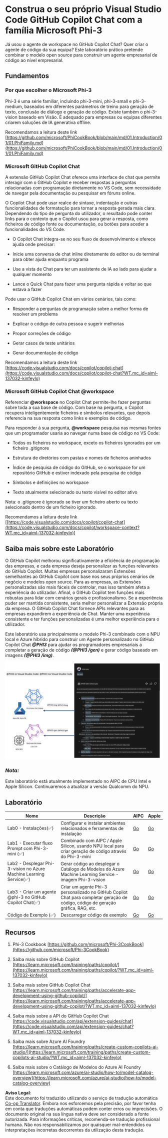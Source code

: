 <!--
CO_OP_TRANSLATOR_METADATA:
{
  "original_hash": "00b7a699de8ac405fa821f4c0f7fc0ab",
  "translation_date": "2025-07-17T03:37:55+00:00",
  "source_file": "md/02.Application/02.Code/Phi3/VSCodeExt/README.md",
  "language_code": "pt"
}
-->
# **Construa o seu próprio Visual Studio Code GitHub Copilot Chat com a família Microsoft Phi-3**

Já usou o agente de workspace no GitHub Copilot Chat? Quer criar o agente de código da sua equipa? Este laboratório prático pretende combinar o modelo open source para construir um agente empresarial de código ao nível empresarial.

## **Fundamentos**

### **Por que escolher o Microsoft Phi-3**

Phi-3 é uma série familiar, incluindo phi-3-mini, phi-3-small e phi-3-medium, baseados em diferentes parâmetros de treino para geração de texto, conclusão de diálogo e geração de código. Existe também o phi-3-vision baseado em Visão. É adequado para empresas ou equipas diferentes criarem soluções de IA generativa offline.

Recomendamos a leitura deste link [https://github.com/microsoft/PhiCookBook/blob/main/md/01.Introduction/01/01.PhiFamily.md](https://github.com/microsoft/PhiCookBook/blob/main/md/01.Introduction/01/01.PhiFamily.md)

### **Microsoft GitHub Copilot Chat**

A extensão GitHub Copilot Chat oferece uma interface de chat que permite interagir com o GitHub Copilot e receber respostas a perguntas relacionadas com programação diretamente no VS Code, sem necessidade de navegar pela documentação ou pesquisar em fóruns online.

O Copilot Chat pode usar realce de sintaxe, indentação e outras funcionalidades de formatação para tornar a resposta gerada mais clara. Dependendo do tipo de pergunta do utilizador, o resultado pode conter links para o contexto que o Copilot usou para gerar a resposta, como ficheiros de código fonte ou documentação, ou botões para aceder a funcionalidades do VS Code.

- O Copilot Chat integra-se no seu fluxo de desenvolvimento e oferece ajuda onde precisar:

- Inicie uma conversa de chat inline diretamente do editor ou do terminal para obter ajuda enquanto programa

- Use a vista de Chat para ter um assistente de IA ao lado para ajudar a qualquer momento

- Lance o Quick Chat para fazer uma pergunta rápida e voltar ao que estava a fazer

Pode usar o GitHub Copilot Chat em vários cenários, tais como:

- Responder a perguntas de programação sobre a melhor forma de resolver um problema

- Explicar o código de outra pessoa e sugerir melhorias

- Propor correções de código

- Gerar casos de teste unitários

- Gerar documentação de código

Recomendamos a leitura deste link [https://code.visualstudio.com/docs/copilot/copilot-chat](https://code.visualstudio.com/docs/copilot/copilot-chat?WT.mc_id=aiml-137032-kinfeylo)

###  **Microsoft GitHub Copilot Chat @workspace**

Referenciar **@workspace** no Copilot Chat permite-lhe fazer perguntas sobre toda a sua base de código. Com base na pergunta, o Copilot recupera inteligentemente ficheiros e símbolos relevantes, que depois referencia na sua resposta como links e exemplos de código.

Para responder à sua pergunta, **@workspace** pesquisa nas mesmas fontes que um programador usaria ao navegar numa base de código no VS Code:

- Todos os ficheiros no workspace, exceto os ficheiros ignorados por um ficheiro .gitignore

- Estrutura de diretórios com pastas e nomes de ficheiros aninhados

- Índice de pesquisa de código do GitHub, se o workspace for um repositório GitHub e estiver indexado pela pesquisa de código

- Símbolos e definições no workspace

- Texto atualmente selecionado ou texto visível no editor ativo

Nota: o .gitignore é ignorado se tiver um ficheiro aberto ou texto selecionado dentro de um ficheiro ignorado.

Recomendamos a leitura deste link [[https://code.visualstudio.com/docs/copilot/copilot-chat](https://code.visualstudio.com/docs/copilot/workspace-context?WT.mc_id=aiml-137032-kinfeylo)]

## **Saiba mais sobre este Laboratório**

O GitHub Copilot melhorou significativamente a eficiência de programação das empresas, e cada empresa deseja personalizar as funções relevantes do GitHub Copilot. Muitas empresas personalizaram Extensões semelhantes ao GitHub Copilot com base nos seus próprios cenários de negócio e modelos open source. Para as empresas, as Extensões personalizadas são mais fáceis de controlar, mas isso também afeta a experiência do utilizador. Afinal, o GitHub Copilot tem funções mais robustas para lidar com cenários gerais e profissionalismo. Se a experiência puder ser mantida consistente, seria melhor personalizar a Extensão própria da empresa. O GitHub Copilot Chat fornece APIs relevantes para as empresas expandirem a experiência de Chat. Manter uma experiência consistente e ter funções personalizadas é uma melhor experiência para o utilizador.

Este laboratório usa principalmente o modelo Phi-3 combinado com o NPU local e Azure híbrido para construir um Agente personalizado no GitHub Copilot Chat ***@PHI3*** para ajudar os programadores empresariais a completar a geração de código ***(@PHI3 /gen)*** e gerar código baseado em imagens ***(@PHI3 /img)***.

![PHI3](../../../../../../../translated_images/cover.1017ebc9a7c46d095fe0b942687287803c03933d2d1d439d14e10fa1442a864d.pt.png)

### ***Nota:*** 

Este laboratório está atualmente implementado no AIPC de CPU Intel e Apple Silicon. Continuaremos a atualizar a versão Qualcomm do NPU.

## **Laboratório**

| Nome | Descrição | AIPC | Apple |
| ------------ | ----------- | -------- |-------- |
| Lab0 - Instalações(✅) | Configurar e instalar ambientes relacionados e ferramentas de instalação | [Go](./HOL/AIPC/01.Installations.md) |[Go](./HOL/Apple/01.Installations.md) |
| Lab1 - Executar fluxo Prompt com Phi-3-mini (✅) | Combinado com AIPC / Apple Silicon, usando NPU local para criar geração de código através do Phi-3-mini | [Go](./HOL/AIPC/02.PromptflowWithNPU.md) |  [Go](./HOL/Apple/02.PromptflowWithMLX.md) |
| Lab2 - Desplegar Phi-3-vision no Azure Machine Learning Service(✅) | Gerar código ao desplegar o Catálogo de Modelos do Azure Machine Learning Service - imagem Phi-3-vision | [Go](./HOL/AIPC/03.DeployPhi3VisionOnAzure.md) |[Go](./HOL/Apple/03.DeployPhi3VisionOnAzure.md) |
| Lab3 - Criar um agente @phi-3 no GitHub Copilot Chat(✅)  | Criar um agente Phi-3 personalizado no GitHub Copilot Chat para completar geração de código, código de geração gráfica, RAG, etc. | [Go](./HOL/AIPC/04.CreatePhi3AgentInVSCode.md) | [Go](./HOL/Apple/04.CreatePhi3AgentInVSCode.md) |
| Código de Exemplo (✅)  | Descarregar código de exemplo | [Go](../../../../../../../code/07.Lab/01/AIPC) | [Go](../../../../../../../code/07.Lab/01/Apple) |

## **Recursos**

1. Phi-3 Cookbook [https://github.com/microsoft/Phi-3CookBook](https://github.com/microsoft/Phi-3CookBook)

2. Saiba mais sobre GitHub Copilot [https://learn.microsoft.com/training/paths/copilot/](https://learn.microsoft.com/training/paths/copilot/?WT.mc_id=aiml-137032-kinfeylo)

3. Saiba mais sobre GitHub Copilot Chat [https://learn.microsoft.com/training/paths/accelerate-app-development-using-github-copilot/](https://learn.microsoft.com/training/paths/accelerate-app-development-using-github-copilot/?WT.mc_id=aiml-137032-kinfeylo)

4. Saiba mais sobre a API do GitHub Copilot Chat [https://code.visualstudio.com/api/extension-guides/chat](https://code.visualstudio.com/api/extension-guides/chat?WT.mc_id=aiml-137032-kinfeylo)

5. Saiba mais sobre Azure AI Foundry [https://learn.microsoft.com/training/paths/create-custom-copilots-ai-studio/](https://learn.microsoft.com/training/paths/create-custom-copilots-ai-studio/?WT.mc_id=aiml-137032-kinfeylo)

6. Saiba mais sobre o Catálogo de Modelos do Azure AI Foundry [https://learn.microsoft.com/azure/ai-studio/how-to/model-catalog-overview](https://learn.microsoft.com/azure/ai-studio/how-to/model-catalog-overview)

**Aviso Legal**:  
Este documento foi traduzido utilizando o serviço de tradução automática [Co-op Translator](https://github.com/Azure/co-op-translator). Embora nos esforcemos pela precisão, por favor tenha em conta que traduções automáticas podem conter erros ou imprecisões. O documento original na sua língua nativa deve ser considerado a fonte autorizada. Para informações críticas, recomenda-se tradução profissional humana. Não nos responsabilizamos por quaisquer mal-entendidos ou interpretações incorretas decorrentes da utilização desta tradução.
